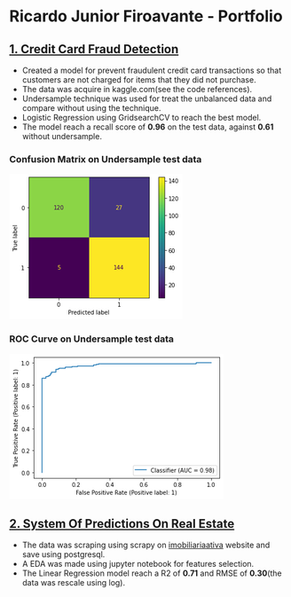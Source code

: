 # Ricardo Junior Firoavante - Portfolio

## [1. Credit Card Fraud Detection](https://github.com/RichardMan13/credit_card_fraud_detection)

* Created a model for prevent fraudulent credit card transactions so that customers are not charged for items that they did not purchase.
* The data was acquire in kaggle.com(see the code references).
* Undersample technique was used for treat the unbalanced data and compare without using the technique.
* Logistic Regression using GridsearchCV to reach the best model.
* The model reach a recall score of **0.96** on the test data, against **0.61** without undersample.

### Confusion Matrix on Undersample test data
![Confusion Matrix on Undersample test data](/images/cm_1.png)
### ROC Curve on Undersample test data
![ROC Curve on Undersample test data](/images/roc_1.png)

## [2. System Of Predictions On Real Estate ](https://github.com/RichardMan13/system_of_predictions_on_real_estate)

* The data was scraping using scrapy on [imobiliariaativa](https://www.imobiliariaativa.com.br) website and save using postgresql.
* A EDA was made using jupyter notebook for features selection.
* The Linear Regression model reach a R2 of **0.71** and RMSE of **0.30**(the data was rescale using log).
